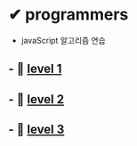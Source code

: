 # ✔ programmers

- javaScript 알고리즘 연습

## - 📌 [level 1](https://github.com/saseungmin/programmers/tree/master/Level%201)
## - 📌 [level 2](https://github.com/saseungmin/programmers/tree/master/Level%202)
## - 📌 [level 3](https://github.com/saseungmin/programmers/tree/master/Level%203)